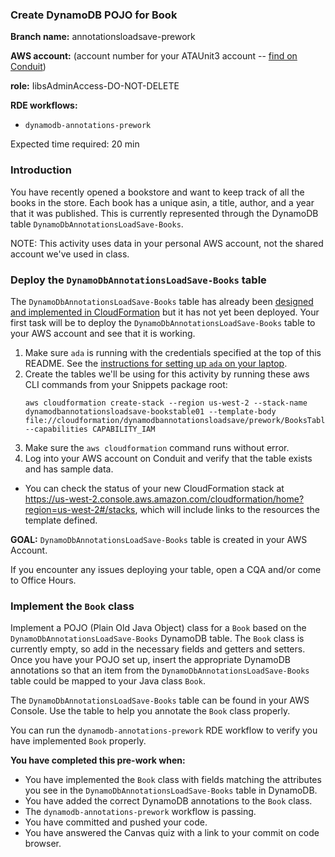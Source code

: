 ### Create DynamoDB POJO for Book

**Branch name:** annotationsloadsave-prework

**AWS account:** (account number for your <Alias>ATAUnit3 account -- 
[find on Conduit](https://access.amazon.com/aws/accounts))
 
**role:** IibsAdminAccess-DO-NOT-DELETE

**RDE workflows:**
* `dynamodb-annotations-prework`

Expected time required: 20 min

### Introduction

You have recently opened a bookstore and want to keep track of all the books in the store. Each book has a unique asin,
a title, author, and a year that it was published. This is currently represented through the DynamoDB table
`DynamoDbAnnotationsLoadSave-Books`.

NOTE: This activity uses data in your personal AWS account, not the shared account we've used in class.

### Deploy the `DynamoDbAnnotationsLoadSave-Books` table

The `DynamoDbAnnotationsLoadSave-Books` table has already been [designed and implemented 
in CloudFormation](../../../../../../../../../cloudformation/dynamodbannotationsloadsave/prework/BooksTable.yaml)
but it has not yet been deployed. Your first task will be to deploy the `DynamoDbAnnotationsLoadSave-Books` table to your 
AWS account and see that it is working.
 
1. Make sure `ada` is running with the credentials specified at the top of this README. See the [instructions for
   setting up `ada` on your laptop](https://w.amazon.com/bin/view/Amazon_Technical_Academy/Internal/HowTos/Get_AWS_Credentials_On_Laptop).
1. Create the tables we'll be using for this activity by running these aws CLI commands from your Snippets package root:
   ```none
   aws cloudformation create-stack --region us-west-2 --stack-name dynamodbannotationsloadsave-bookstable01 --template-body file://cloudformation/dynamodbannotationsloadsave/prework/BooksTable.yaml --capabilities CAPABILITY_IAM
   ```
1. Make sure the `aws cloudformation` command runs without error.
1. Log into your AWS account on Conduit and verify that the table exists and has
   sample data.
  * You can check the status of your new CloudFormation stack at 
    https://us-west-2.console.aws.amazon.com/cloudformation/home?region=us-west-2#/stacks, which will include
    links to the resources the template defined.
 
**GOAL:** `DynamoDbAnnotationsLoadSave-Books` table is created in your AWS Account.

If you encounter any issues deploying your table, open a CQA and/or come to Office Hours.

### Implement the `Book` class

Implement a POJO (Plain Old Java Object) class for a `Book` based on the `DynamoDbAnnotationsLoadSave-Books` DynamoDB
table. The `Book` class is currently empty, so add in the necessary fields and getters and setters. Once you have your
POJO set up, insert the appropriate DynamoDB annotations so that an item from the `DynamoDbAnnotationsLoadSave-Books`
table could be mapped to your Java class `Book`.

The `DynamoDbAnnotationsLoadSave-Books` table can be found in your AWS Console. Use the table to help you annotate
the `Book` class properly.

You can run the `dynamodb-annotations-prework` RDE workflow to verify you have implemented `Book` properly.

**You have completed this pre-work when:**
* You have implemented the `Book` class with fields matching the attributes you see in the
  `DynamoDbAnnotationsLoadSave-Books` table in DynamoDB.
* You have added the correct DynamoDB annotations to the `Book` class.
* The `dynamodb-annotations-prework` workflow is passing.
* You have committed and pushed your code.
* You have answered the Canvas quiz with a link to your commit on code browser.


